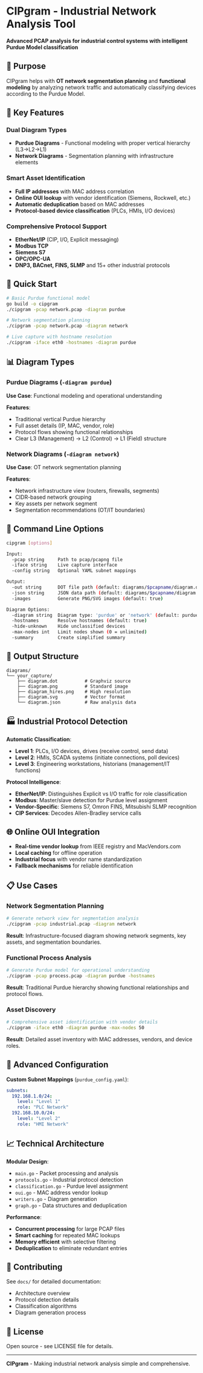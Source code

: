 # CIPgram - Industrial Network Analysis Tool

**Advanced PCAP analysis for industrial control systems with intelligent Purdue Model classification**

## 🎯 Purpose
CIPgram helps with **OT network segmentation planning** and **functional modeling** by analyzing network traffic and automatically classifying devices according to the Purdue Model.

## 🔧 Key Features

### **Dual Diagram Types**
- **Purdue Diagrams** - Functional modeling with proper vertical hierarchy (L3→L2→L1)
- **Network Diagrams** - Segmentation planning with infrastructure elements

### **Smart Asset Identification**
- **Full IP addresses** with MAC address correlation
- **Online OUI lookup** with vendor identification (Siemens, Rockwell, etc.)
- **Automatic deduplication** based on MAC addresses
- **Protocol-based device classification** (PLCs, HMIs, I/O devices)

### **Comprehensive Protocol Support**
- **EtherNet/IP** (CIP, I/O, Explicit messaging)
- **Modbus TCP** 
- **Siemens S7**
- **OPC/OPC-UA**
- **DNP3, BACnet, FINS, SLMP** and 15+ other industrial protocols

## 🚀 Quick Start

```bash
# Basic Purdue functional model
go build -o cipgram
./cipgram -pcap network.pcap -diagram purdue

# Network segmentation planning  
./cipgram -pcap network.pcap -diagram network

# Live capture with hostname resolution
./cipgram -iface eth0 -hostnames -diagram purdue
```

## 📊 Diagram Types

### **Purdue Diagrams** (`-diagram purdue`)
**Use Case**: Functional modeling and operational understanding

**Features**:
- Traditional vertical Purdue hierarchy
- Full asset details (IP, MAC, vendor, role)
- Protocol flows showing functional relationships
- Clear L3 (Management) → L2 (Control) → L1 (Field) structure

### **Network Diagrams** (`-diagram network`)  
**Use Case**: OT network segmentation planning

**Features**:
- Network infrastructure view (routers, firewalls, segments)
- CIDR-based network grouping
- Key assets per network segment
- Segmentation recommendations (OT/IT boundaries)

## 🔧 Command Line Options

```bash
cipgram [options]

Input:
  -pcap string     Path to pcap/pcapng file
  -iface string    Live capture interface
  -config string   Optional YAML subnet mappings

Output:
  -out string      DOT file path (default: diagrams/$pcapname/diagram.dot)
  -json string     JSON data path (default: diagrams/$pcapname/diagram.json)
  -images          Generate PNG/SVG images (default: true)

Diagram Options:
  -diagram string  Diagram type: 'purdue' or 'network' (default: purdue)
  -hostnames       Resolve hostnames (default: true)
  -hide-unknown    Hide unclassified devices
  -max-nodes int   Limit nodes shown (0 = unlimited)
  -summary         Create simplified summary
```

## 📁 Output Structure

```
diagrams/
└── your_capture/
    ├── diagram.dot          # Graphviz source
    ├── diagram.png          # Standard image
    ├── diagram_hires.png    # High resolution
    ├── diagram.svg          # Vector format
    └── diagram.json         # Raw analysis data
```

## 🏭 Industrial Protocol Detection

**Automatic Classification**:
- **Level 1**: PLCs, I/O devices, drives (receive control, send data)
- **Level 2**: HMIs, SCADA systems (initiate connections, poll devices)
- **Level 3**: Engineering workstations, historians (management/IT functions)

**Protocol Intelligence**:
- **EtherNet/IP**: Distinguishes Explicit vs I/O traffic for role classification
- **Modbus**: Master/slave detection for Purdue level assignment
- **Vendor-Specific**: Siemens S7, Omron FINS, Mitsubishi SLMP recognition
- **CIP Services**: Decodes Allen-Bradley service calls

## 🌐 Online OUI Integration

- **Real-time vendor lookup** from IEEE registry and MacVendors.com
- **Local caching** for offline operation
- **Industrial focus** with vendor name standardization
- **Fallback mechanisms** for reliable identification

## 📋 Use Cases

### **Network Segmentation Planning**
```bash
# Generate network view for segmentation analysis
./cipgram -pcap industrial.pcap -diagram network
```
**Result**: Infrastructure-focused diagram showing network segments, key assets, and segmentation boundaries.

### **Functional Process Analysis**
```bash
# Generate Purdue model for operational understanding
./cipgram -pcap process.pcap -diagram purdue -hostnames
```
**Result**: Traditional Purdue hierarchy showing functional relationships and protocol flows.

### **Asset Discovery**
```bash
# Comprehensive asset identification with vendor details
./cipgram -iface eth0 -diagram purdue -max-nodes 50
```
**Result**: Detailed asset inventory with MAC addresses, vendors, and device roles.

## 🔧 Advanced Configuration

**Custom Subnet Mappings** (`purdue_config.yaml`):
```yaml
subnets:
  192.168.1.0/24:
    level: "Level 1"
    role: "PLC Network"
  192.168.10.0/24:
    level: "Level 2" 
    role: "HMI Network"
```

## 📈 Technical Architecture

**Modular Design**:
- `main.go` - Packet processing and analysis
- `protocols.go` - Industrial protocol detection
- `classification.go` - Purdue level assignment
- `oui.go` - MAC address vendor lookup
- `writers.go` - Diagram generation
- `graph.go` - Data structures and deduplication

**Performance**:
- **Concurrent processing** for large PCAP files
- **Smart caching** for repeated MAC lookups
- **Memory efficient** with selective filtering
- **Deduplication** to eliminate redundant entries

## 🤝 Contributing

See `docs/` for detailed documentation:
- Architecture overview
- Protocol detection details
- Classification algorithms
- Diagram generation process

## 📄 License

Open source - see LICENSE file for details.

---

**CIPgram** - Making industrial network analysis simple and comprehensive.